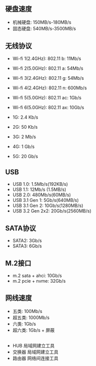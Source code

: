 ## 硬盘速度

- 机械硬盘: 150MB/s-180MB/s
- 固态硬盘: 540MB/s-3500MB/s

## 无线协议

- Wi-fi 1(2.4GHz): 802.11 b: 11Mb/s
- Wi-fi 2(5.0GHz): 802.11 a: 54Mb/s
- Wi-fi 3(2.4GHz): 802.11 g: 54Mb/s
- Wi-fi 4(2.4GHz): 802.11 n: 600Mb/s
- Wi-fi 5(5.0GHz): 802.11 ac: 1Gb/s
- Wi-fi 6(5.0GHz): 802.11 ax: 10Gb/s

- 1G: 2.4 Kb/s
- 2G: 50  Kb/s
- 3G: 2   Mb/s
- 4G: 1   Gb/s
- 5G: 20  Gb/s
    
## USB

- USB 1.0: 1.5Mb/s(192KB/s)
- USB 1.1: 12Mb/s (1.5MB/s)
- USB 2.0: 480Mb/s(60MB/s)	
- USB 3.1 Gen 1: 5Gb/s(640MB/s)
- USB 3.1 Gen 2: 10Gb/s(1280MB/s)
- USB 3.2 Gen 2x2: 20Gb/s(2560MB/s)

## SATA协议

- SATA2: 3Gb/s 
- SATA3: 6Gb/s 

## M.2接口

- m.2 sata + ahci: 10Gb/s 
- m.2 pcie + nvme: 32Gb/s 

## 网线速度

- 五类: 100Mb/s    
- 超五类: 1000Mb/s
- 六类: 1Gb/s
- 超六类: 1Gb/s + 屏蔽


##

- HUB 局域网建立工具
- 交换器 局域网建立工具
- 路由器 网络间连接工具

